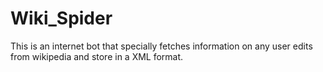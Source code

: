 # Wiki_Spider
This is an internet bot that specially fetches information on any user edits from wikipedia and store in a XML format.
